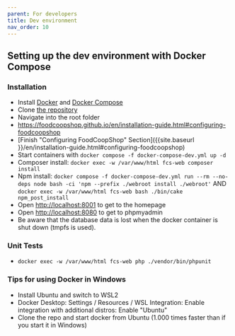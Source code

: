 ```yaml
---
parent: For developers
title: Dev environment
nav_order: 10
---
```


## Setting up the dev environment with Docker Compose

### Installation
* Install [Docker](https://docs.docker.com/engine/install/) and [Docker Compose](https://docs.docker.com/compose/install/)
* Clone [the repository](https://github.com/foodcoopshop/foodcoopshop.git)
* Navigate into the root folder
* https://foodcoopshop.github.io/en/installation-guide.html#configuring-foodcoopshop
* [Finish "Configuring FoodCoopShop" Section]({{site.baseurl }}/en/installation-guide.html#configuring-foodcoopshop)
* Start containers with `docker compose -f docker-compose-dev.yml up -d`
* Composer install: `docker exec -w /var/www/html fcs-web composer install`
* Npm install: `docker compose -f docker-compose-dev.yml run --rm --no-deps node bash -ci 'npm --prefix ./webroot install ./webroot'` AND `docker exec -w /var/www/html fcs-web bash ./bin/cake npm_post_install`
* Open [http://localhost:8001](http://localhost:8001) to get to the homepage
* Open [http://localhost:8080](http://localhost:8080) to get to phpmyadmin
* Be aware that the database data is lost when the docker container is shut down (tmpfs is used).


### Unit Tests
* `docker exec -w /var/www/html fcs-web php ./vendor/bin/phpunit`


### Tips for using Docker in Windows
* Install Ubuntu and switch to WSL2
* Docker Desktop: Settings / Resources / WSL Integration: Enable integration with additional distros: Enable "Ubuntu"
* Clone the repo and start docker from Ubuntu (1.000 times faster than if you start it in Windows)